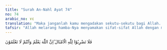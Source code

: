 ```yaml
---
title: "Surah An-Nahl Ayat 74"
no: 74
arabic_no: ٧٤
translation: "Maka janganlah kamu mengadakan sekutu-sekutu bagi Allah. Sungguh, Allah mengetahui, sedang kamu tidak mengetahui."
tafsir: "Allah melarang hamba-Nya menyamakan sifat-sifat Allah dengan makhluk-Nya, karena sifat-sifat Allah itu tidak dapat disamai dan ditandingi. Untuk memperkuat pengertian ayat ini, dapat dikemukakan sebuah riwayat dari Ibnu Mundzir dan Abi Hatim dari Ibnu 'Abbas bahwa dia berkata mengenai arti ayat itu bahwa Allah berfirman, \"Makanya jangan kamu beranggapan adanya tuhan-tuhan lain selain Aku, karena sesungguhnya tidak ada tuhan selain Aku.\"\n\nKemudian Allah swt menegaskan bahwa Allah Maha Mengetahui segala yang ada di langit dan di bumi. Dia mengetahui kejahatan yang dilakukan oleh makhluk-Nya dan Dia pulalah yang berkuasa untuk menghukum mereka dengan siksaan yang pedih. Mereka tidak mengetahui sedikit pun siksaan apa yang harus mereka rasakan."
---
```

فَلَا تَضْرِبُوْا لِلّٰهِ الْاَمْثَالَ ۗاِنَّ اللّٰهَ يَعْلَمُ وَاَنْتُمْ لَا تَعْلَمُوْنَ 